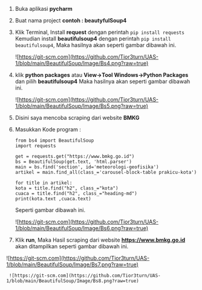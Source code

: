 1. Buka aplikasi **pycharm**
2. Buat nama project **contoh : beautyfulSoup4**
3. Klik Terminal, Install **request** dengan perintah ```pip install requests```
   Kemudian install **beautifulsoup4** dengan perintah ```pip install beautifulsoup4```,
   Maka hasilnya akan seperti gambar dibawah ini.
   
   ![https://git-scm.com](https://github.com/Tior3turn/UAS-1/blob/main/BeautifulSoup/Image/Bs4.png?raw=true)
   
4. klik **python packages** atau **View->Tool Windows->Python Packages** dan pilih **beautifulsoup4** 
   Maka hasilnya akan seperti gambar dibawah ini.
   
      ![https://git-scm.com](https://github.com/Tior3turn/UAS-1/blob/main/BeautifulSoup/Image/Bs5.png?raw=true)

5. Disini saya mencoba scraping dari website **BMKG**
6. Masukkan Kode program :
   ```
   from bs4 import BeautifulSoup
   import requests
   
   get = requests.get("https://www.bmkg.go.id")
   bs = BeautifulSoup(get.text, 'html.parser')
   main = bs.find('section', id='meteorologi-geofisika')
   artikel = main.find_all(class_='carousel-block-table prakicu-kota')
   
   for title in artikel:
   kota = title.find("h2", class_="kota")
   cuaca = title.find("h2", class_="heading-md")
   print(kota.text ,cuaca.text)
   ```
   Seperti gambar dibawah ini.
   
   ![https://git-scm.com](https://github.com/Tior3turn/UAS-1/blob/main/BeautifulSoup/Image/Bs6.png?raw=true)
 
 6. Klik **run**, Maka Hasil scraping dari website **https://www.bmkg.go.id** akan ditampilkan seperti gambar dibawah ini.
 
   ![https://git-scm.com](https://github.com/Tior3turn/UAS-1/blob/main/BeautifulSoup/Image/Bs7.png?raw=true)
   
     ![https://git-scm.com](https://github.com/Tior3turn/UAS-1/blob/main/BeautifulSoup/Image/Bs8.png?raw=true)


